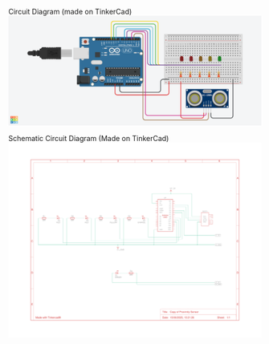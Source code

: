 Circuit Diagram (made on TinkerCad)
![Circuit Diagram](IMGProximity_Sensor.png)

Schematic Circuit Diagram (Made on TinkerCad)
![Schematic Circuit](IMGEsquema.png)

